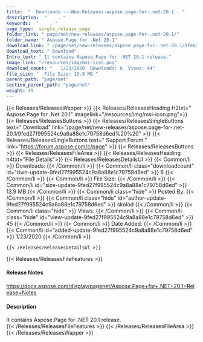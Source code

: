 ```yaml
---
title:  "  Downloads ---New-Releases-aspose.page-for-.net-20.1 . " 
description:  "    . " 
keywords:  "    . " 
page_type:  single_release_page
folder_link: " page/net/new-releases/aspose.page-for-.net-20.1/"
folder_name: " Aspose.Page for .Net 20.1"
download_link: " /page/net/new-releases/aspose.page-for-.net-20.1/9fed27f995524c9a8a88e1c79758d6ed"
download_text: " Download"
Intro_text: " It contains Aspose.Page for .NET 20.1 release."
image_link: "/resources/img/msi-icon.png"
download_count: "   1/23/2020  Downloads: 6  Views: 44"
file_size: "  File Size: 13.9 MB "
parent_path: "page/net"
section_parent_path: "page/net"
weight: 49 
---
```


{{< Releases/ReleasesWapper >}}
  {{< Releases/ReleasesHeading H2txt=" Aspose.Page for .Net 20.1" imagelink="/resources/img/msi-icon.png">}}
  {{< Releases/ReleasesButtons >}}
    {{< Releases/ReleasesSingleButtons text=" Download" link="/page/net/new-releases/aspose.page-for-.net-20.1/9fed27f995524c9a8a88e1c79758d6ed%20%20" >}}
    {{< Releases/ReleasesSingleButtons text=" Support Forum " link="https://forum.aspose.com/c/page" >}}
  {{< Releases/ReleasesButtons >}}
  {{< Releases/ReleasesFileArea >}}
    {{< Releases/ReleasesHeading h4txt="File Details">}}
    {{< Releases/ReleasesDetailsUl >}}
            {{< Common/li  >}} Downloads: {{< /Common/li >}} 
      {{< Common/li class="downloadcount" id="dwn-update-9fed27f995524c9a8a88e1c79758d6ed" >}} 6 {{< /Common/li >}} 
      {{< Common/li  >}} File Size: {{< /Common/li >}} 
      {{< Common/li id="size-update-9fed27f995524c9a8a88e1c79758d6ed" >}} 13.9 MB {{< /Common/li >}} 
      {{< Common/li  class="hide" >}} Posted By: {{< /Common/li >}} 
      {{< Common/li class="hide" id="author-update-9fed27f995524c9a8a88e1c79758d6ed" >}} skolod {{< /Common/li >}} 
      {{< Common/li class="hide"  >}} Views: {{< /Common/li >}} 
      {{< Common/li class="hide" id="view-update-9fed27f995524c9a8a88e1c79758d6ed" >}} 45 {{< /Common/li >}} 
      {{< Common/li  >}} Date Added: {{< /Common/li >}} 
      {{< Common/li id="added-update-9fed27f995524c9a8a88e1c79758d6ed" >}} 1/23/2020 {{< /Common/li >}} 

    {{< /Releases/ReleasesDetailsUl >}}

  {{< Releases/ReleasesFileFeatures >}}
      <h4>Release Notes</h4><div><a href="https://docs.aspose.com/display/pagenet/Aspose.Page+for+.NET+20.1+Release+Notes">https://docs.aspose.com/display/pagenet/Aspose.Page+for+.NET+20.1+Release+Notes</a></div><h4>Description</h4><div class="HTMLDescription">It contains Aspose.Page for .NET 20.1 release.</div>
  {{< /Releases/ReleasesFileFeatures >}}
 {{< /Releases/ReleasesFileArea >}}
{{< /Releases/ReleasesWapper >}}


